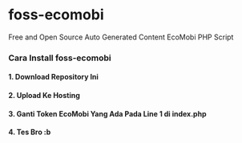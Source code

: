# foss-ecomobi
Free and Open Source Auto Generated Content EcoMobi PHP Script
### Cara Install foss-ecomobi
#### 1. Download Repository Ini
#### 2. Upload Ke Hosting
#### 3. Ganti Token EcoMobi Yang Ada Pada Line 1 di index.php
#### 4. Tes Bro :b
